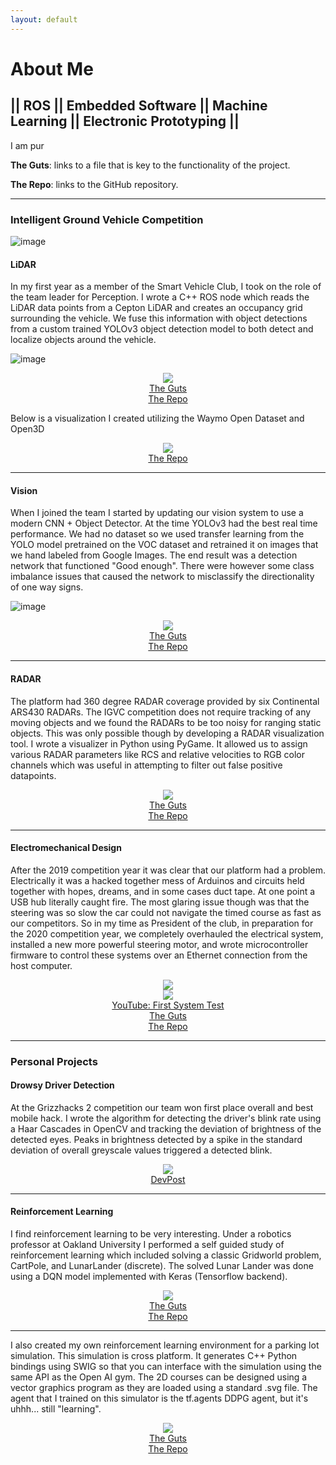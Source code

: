 ```yaml
---
layout: default
---
```


# About Me

## **|| ROS || Embedded Software || Machine Learning || Electronic Prototyping ||**

I am pur

**The Guts**: links to a file that is key to the functionality of the project.

**The Repo**: links to the GitHub repository.

---

### Intelligent Ground Vehicle Competition

![image](/assets/images/gem.jpg)


#### LiDAR

In my first year as a member of the Smart Vehicle Club, I took on the role of the team leader for Perception. I wrote a C++ ROS node which reads the LiDAR data points from a Cepton LiDAR and creates an occupancy grid surrounding the vehicle. We fuse this information with object detections from a custom trained YOLOv3 object detection model to both detect and localize objects around the vehicle.

![image](/assets/images/lidar_on_roof.jpg)

<p align="center">
	<img src="/assets/images/lidar_road.gif">
<br>
	<a href="https://github.com/oaklandsmartvehicles/ou_self_drive_ros/blob/master/perception/src/PointMap.cpp">The Guts</a>
<br>
	<a href="https://github.com/oaklandsmartvehicles/ou_self_drive_ros/">The Repo</a>
<br>
</p>

Below is a visualization I created utilizing the Waymo Open Dataset and Open3D

<p align="center">
	<img src="/assets/images/waymo_lidar.gif">
<br>
	<a href="https://github.com/John-Brooks/WaymoOpenDatasetLiDARViz/">The Repo</a>
<br>
</p>

---

#### Vision

When I joined the team I started by updating our vision system to use a modern CNN + Object Detector. At the time YOLOv3 had the best real time performance. We had no dataset so we used transfer learning from the YOLO model pretrained on the VOC dataset and retrained it on images that we hand labeled from Google Images. The end result was a detection network that functioned "Good enough". There were however some class imbalance issues that caused the network to misclassify the directionality of one way signs.

![image](/assets/images/labeling.png)

<p align="center">
	<img src="/assets/images/LiDAR.gif">
<br>
	<a href="https://github.com/oaklandsmartvehicles/ou_self_drive_ros/blob/master/yolo/src/YOLO.cpp">The Guts</a>
<br>
	<a href="https://github.com/oaklandsmartvehicles/ou_self_drive_ros/tree/master/yolo">The Repo</a>
<br>
</p>

---

#### RADAR

The platform had 360 degree RADAR coverage provided by six Continental ARS430 RADARs. The IGVC competition does not require tracking of any moving objects and we found the RADARs to be too noisy for ranging static objects. This was only possible though by developing a RADAR visualization tool. I wrote a visualizer in Python using PyGame. It allowed us to assign various RADAR parameters like RCS and relative velocities to RGB color channels which was useful in attempting to filter out false positive datapoints.

<p align="center">
	<img src="/assets/images/RADAR.gif">
<br>
	<a href="https://github.com/oaklandsmartvehicles/ou_self_drive_ros/blob/add-RADAR/radar/visualize/main.py">The Guts</a>
<br>
	<a href="https://github.com/oaklandsmartvehicles/ou_self_drive_ros/tree/add-RADAR/radar/visualize">The Repo</a>
<br>
</p>

---

#### Electromechanical Design

After the 2019 competition year it was clear that our platform had a problem. Electrically it was a hacked together mess of Arduinos and circuits held together with hopes, dreams, and in some cases duct tape. At one point a USB hub literally caught fire. The most glaring issue though was that the steering was so slow the car could not navigate the timed course as fast as our competitors. So in my time as President of the club, in preparation for the 2020 competition year, we completely overhauled the electrical system, installed a new more powerful steering motor, and wrote microcontroller firmware to control these systems over an Ethernet connection from the host computer.

<p align="center">
	<img src="/assets/images/circuit.png">
<br>
	<img src="/assets/images/drive_by_wire_test.gif">
<br>	
	<a href="https://www.youtube.com/watch?v=7-SMA4yzBNs">YouTube: First System Test</a>
<br>
	<a href="https://github.com/oaklandsmartvehicles/DriveByWireECU/blob/master/DriveByWireECU/DriveByWireIO.c">The Guts</a>
<br>
	<a href="https://github.com/oaklandsmartvehicles/DriveByWireECU/tree/master/DriveByWireECU">The Repo</a>
<br>
</p>


---

### Personal Projects

#### Drowsy Driver Detection

At the Grizzhacks 2 competition our team won first place overall and best mobile hack. I wrote the algorithm for detecting the driver's blink rate using a Haar Cascades in OpenCV and tracking the deviation of brightness of the detected eyes. Peaks in brightness detected by a spike in the standard deviation of overall greyscale values triggered a detected blink.

<p align="center">
	<img src="/assets/images/daydream.jpg">
<br>
	<a href="https://devpost.com/software/daydream-detector-aka-anti-sleep-5000">DevPost</a>
</p>

---

#### Reinforcement Learning

I find reinforcement learning to be very interesting. Under a robotics professor at Oakland University I performed a self guided study of reinforcement learning which included solving a classic Gridworld problem, CartPole, and LunarLander (discrete). The solved Lunar Lander was done using a DQN model implemented with Keras (Tensorflow backend).

<p align="center">
	<img src="/assets/images/lunar_lander.gif">
<br>
	<a href="https://github.com/John-Brooks/ReinforcementLearning/blob/master/LunarLander/tfmodel.py">The Guts</a>
<br>
	<a href="https://github.com/John-Brooks/ReinforcementLearning/tree/master/LunarLander">The Repo</a>
<br>
</p>

---

I also created my own reinforcement learning environment for a parking lot simulation. This simulation is cross platform. It generates C++ Python bindings using SWIG so that you can interface with the simulation using the same API as the Open AI gym. The 2D courses can be designed using a vector graphics program as they are loaded using a standard .svg file. The agent that I trained on this simulator is the tf.agents DDPG agent, but it's uhhh... still "learning".

<p align="center">
	<img src="/assets/images/scared_car.gif">
<br>
	<a href="https://github.com/John-Brooks/IGVC-Gem-Simulator/blob/master/src/Vehicle.cpp">The Guts</a>
<br>
	<a href="https://github.com/John-Brooks/IGVC-Gem-Simulator">The Repo</a>
<br>
</p>

 

